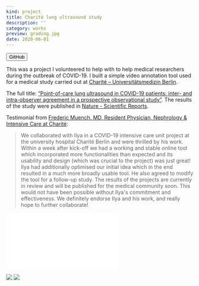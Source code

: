 ```yaml
---
kind: project
title: Charité lung ultrasound study
description: ''
category: works
preview: grading.jpg
date: 2020-06-01
---
```


<button href="https://github.com/ilyabo/covid19-charite-lus" variant=outline>GitHub</button>

This was a project I volunteered to help with to help medical researchers during the outbreak of COVID-19.
I built a simple video annotation tool used for a medical study
carried out at [Charité – Universitätsmedizin Berlin](https://nephrologie-intensivmedizin.charite.de/).

The full title: [“Point-of-care lung ultrasound in COVID-19 patients: inter- and intra-observer agreement in a prospective observational study”](https://www.nature.com/articles/s41598-021-90153-2).
The results of the study were published in [Nature - Scientific Reports](https://www.nature.com/articles/s41598-021-90153-2).

Testimonial from <a href="https://www.linkedin.com/in/frederic-muench-md-72b56042/">Frederic Muench, MD,
Resident Physician, Nephrology & Intensive Care at Charité</a>:

<blockquote>
We collaborated with Ilya in a COVID-19 intensive care unit project at the university hospital Charité Berlin and were thrilled by his work. Within a week after kick-off we had a working and stable online tool which incorporated more functionalities than expected and its usability and design (which was crucial to the project) was just great! Ilya had additionally optimised our initial idea which in the end resulted in a much more broadly usable tool. He also agreed to modify the tool for a follow-up study. The results of the projects are currently in review and will be published for the medical community soon. This would not have been possible without Ilya's commitment and effectiveness. We definitely endorse Ilya and his work, and really hope to further collaborate!
</blockquote>

<embed src="grading.mp4" img="grading.jpg"/>

![](home.jpg)
![](intro0.jpg)
